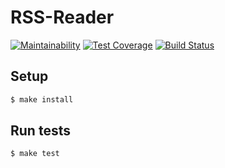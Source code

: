# RSS-Reader

[![Maintainability](https://api.codeclimate.com/v1/badges/b21d9c665ddfd6c7b482/maintainability)](https://codeclimate.com/github/ddrgis/project-lvl3-s258/maintainability)
[![Test Coverage](https://api.codeclimate.com/v1/badges/b21d9c665ddfd6c7b482/test_coverage)](https://codeclimate.com/github/ddrgis/project-lvl3-s258/test_coverage)
[![Build Status](https://travis-ci.org/ddrgis/project-lvl3-s258.svg?branch=master.svg?branch=master)](https://travis-ci.org/ddrgis/project-lvl3-s258.svg?branch=master)

## Setup

```sh
$ make install
```

## Run tests

```sh
$ make test
```
